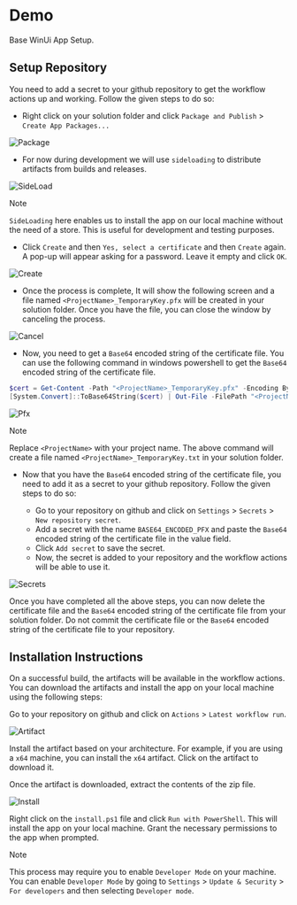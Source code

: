 # Demo

Base WinUi App Setup.

## Setup Repository

You need to add a secret to your github repository to get the workflow actions up and working. Follow the given steps to do so:

- Right click on your solution folder and click `Package and Publish` > `Create App Packages...`

![Package](Assets/package.png)

- For now during development we will use `sideloading` to distribute artifacts from builds and releases.

![SideLoad](Assets/sideload.png)

> [!NOTE]
> `SideLoading` here enables us to install the app on our local machine without the need of a store. This is useful for development and testing purposes.

- Click `Create` and then `Yes, select a certificate` and then `Create` again. A pop-up will appear asking for a password. Leave it empty and click `OK`.

![Create](Assets/create.png)

- Once the process is complete, It will show the following screen and a file named `<ProjectName>_TemporaryKey.pfx` will be created in your solution folder. Once you have the file, you can close the window by canceling the process.

![Cancel](Assets/cancel.png)

- Now, you need to get a `Base64` encoded string of the certificate file. You can use the following command in windows powershell to get the `Base64` encoded string of the certificate file.

```powershell
$cert = Get-Content -Path "<ProjectName>_TemporaryKey.pfx" -Encoding Byte
[System.Convert]::ToBase64String($cert) | Out-File -FilePath "<ProjectName>_TemporaryKey.txt"
```

![Pfx](Assets/pfx.png)

> [!NOTE]
> Replace `<ProjectName>` with your project name. The above command will create a file named `<ProjectName>_TemporaryKey.txt` in your solution folder.

- Now that you have the `Base64` encoded string of the certificate file, you need to add it as a secret to your github repository. Follow the given steps to do so:

  - Go to your repository on github and click on `Settings` > `Secrets` > `New repository secret`.
  - Add a secret with the name `BASE64_ENCODED_PFX` and paste the `Base64` encoded string of the certificate file in the value field.
  - Click `Add secret` to save the secret.
  - Now, the secret is added to your repository and the workflow actions will be able to use it.

![Secrets](Assets/secret.png)

Once you have completed all the above steps, you can now delete the certificate file and the `Base64` encoded string of the certificate file from your solution folder. Do not commit the certificate file or the `Base64` encoded string of the certificate file to your repository.

## Installation Instructions

On a successful build, the artifacts will be available in the workflow actions. You can download the artifacts and install the app on your local machine using the following steps:

Go to your repository on github and click on `Actions` > `Latest workflow run`.

![Artifact](Assets/artifact.png)

Install the artifact based on your architecture. For example, if you are using a `x64` machine, you can install the `x64` artifact. Click on the artifact to download it.

Once the artifact is downloaded, extract the contents of the zip file.

![Install](Assets/install.png)

Right click on the `install.ps1` file and click `Run with PowerShell`. This will install the app on your local machine. Grant the necessary permissions to the app when prompted.

> [!NOTE]
> This process may require you to enable `Developer Mode` on your machine. You can enable `Developer Mode` by going to `Settings` > `Update & Security` > `For developers` and then selecting `Developer mode`. 
